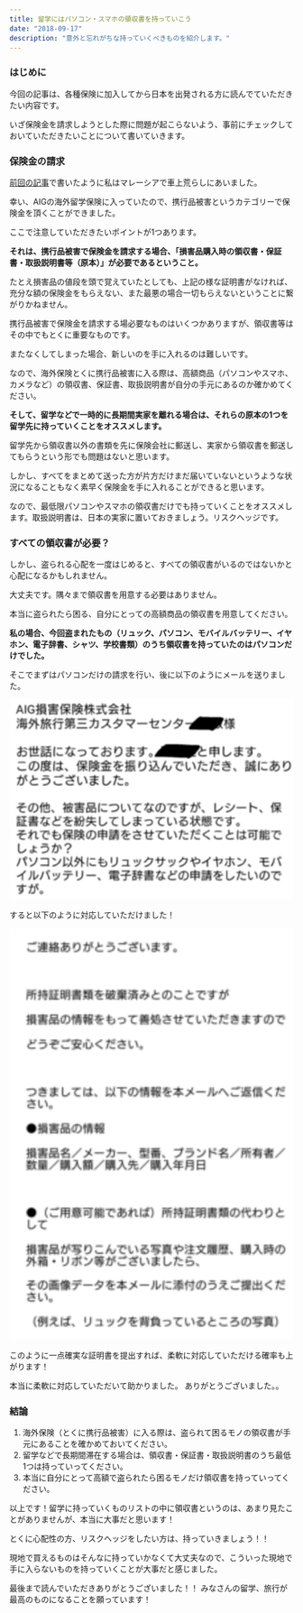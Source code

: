 ```yaml
---
title: 留学にはパソコン・スマホの領収書を持っていこう 
date: "2018-09-17"
description: "意外と忘れがちな持っていくべきものを紹介します。"
---
```


### はじめに

今回の記事は、各種保険に加入してから日本を出発される方に読んでていただきたい内容です。 

いざ保険金を請求しようとした際に問題が起こらないよう、事前にチェックしておいていただきたいことについて書いていきます。

### 保険金の請求

[前回の記事]()で書いたように私はマレーシアで車上荒らしにあいました。

幸い、AIGの海外留学保険に入っていたので、携行品被害というカテゴリーで保険金を頂くことができました。

ここで注意していただきたいポイントが1つあります。

<b>それは、携行品被害で保険金を請求する場合、「損害品購入時の領収書・保証書・取扱説明書等（原本）」が必要であるということ。</b>

たとえ損害品の値段を頭で覚えていたとしても、上記の様な証明書がなければ、充分な額の保険金をもらえない、また最悪の場合一切もらえないということに繋がりかねません。

携行品被害で保険金を請求する場必要なものはいくつかありますが、領収書等はその中でもとくに重要なものです。

またなくしてしまった場合、新しいのを手に入れるのは難しいです。

なので、海外保険とくに携行品被害に入る際は、高額商品（パソコンやスマホ、カメラなど）の領収書、保証書、取扱説明書が自分の手元にあるのか確かめてください。

<b>そして、留学などで一時的に長期間実家を離れる場合は、それらの原本の1つを留学先に持っていくことをオススメします。 </b>

留学先から領収書以外の書類を先に保険会社に郵送し、実家から領収書を郵送してもらうという形でも問題はないと思います。

しかし、すべてをまとめて送った方が片方だけまだ届いていないというような状況になることもなく素早く保険金を手に入れることができると思います。

なので、最低限パソコンやスマホの領収書だけでも持っていくことをオススメします。取扱説明書は、日本の実家に置いておきましょう。リスクヘッジです。

### すべての領収書が必要？

しかし、盗られる心配を一度はじめると、すべての領収書がいるのではないかと心配になるかもしれません。 

大丈夫です。隅々まで領収書を用意する必要はありません。

本当に盗られたら困る、自分にとっての高額商品の領収書を用意してください。

<b>私の場合、今回盗まれたもの（リュック、パソコン、モバイルバッテリー、イヤホン、電子辞書、シャツ、学校書類）のうち領収書を持っていたのはパソコンだけでした。</b>

そこでまずはパソコンだけの請求を行い、後に以下のようにメールを送りました。

![メールでの問い合わせ](./images/email.png)

すると以下のように対応していただけました！

![メールでの返信](./images/email2.png)

このように一点確実な証明書を提出すれば、柔軟に対応していただける確率も上がります！

本当に柔軟に対応していただいて助かりました。
ありがとうございました。。
 
### 結論

1. 海外保険（とくに携行品被害）に入る際は、盗られて困るモノの領収書が手元にあることを確かめておいてください。 
2. 留学などで長期間滞在する場合は、領収書・保証書・取扱説明書のうち最低1つは持っていってください。
3. 本当に自分にとって高額で盗られたら困るモノだけ領収書を持っていってください。 

以上です！留学に持っていくものリストの中に領収書というのは、あまり見たことがありませんが、本当に大事だと思います！  

とくに心配性の方、リスクヘッジをしたい方は、持っていきましょう！！

現地で買えるものはそんなに持っていかなくて大丈夫なので、こういった現地で手に入らないものを持っていくことが大事だと感じました。

最後まで読んでいただきありがとうございました！！ みなさんの留学、旅行が最高のものになることを願っています！
